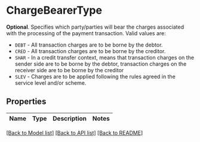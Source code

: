 # ChargeBearerType

__Optional__. Specifies which party/parties will bear the charges associated with the processing of the payment transaction. Valid values are:<ul><li>`DEBT` - All transaction charges are to be borne by the debtor.</li><li>`CRED` - All transaction charges are to be borne by the creditor.</li><li>`SHAR` - In a credit transfer context, means that transaction charges on the sender side are to be borne by the debtor, transaction charges on the receiver side are to be borne by the creditor</li><li>`SLEV` - Charges are to be applied following the rules agreed in the service level and/or scheme.</li></ul>

## Properties
Name | Type | Description | Notes
------------ | ------------- | ------------- | -------------

[[Back to Model list]](../README.md#documentation-for-models) [[Back to API list]](../README.md#documentation-for-api-endpoints) [[Back to README]](../README.md)



